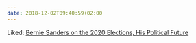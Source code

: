 ```yaml
---
date: 2018-12-02T09:40:59+02:00
---
```


Liked: [Bernie Sanders on the 2020 Elections, His Political Future](http://nymag.com/intelligencer/2018/11/bernie-sanders-2020-decision.html)

